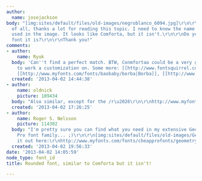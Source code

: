 ```yaml
---
author:
  name: josejackson
body: "[img:sites/default/files/old-images/negroblanco_6094.jpg]\r\n\r\nHello! First
  of all, thanks a lot for reading this topic. I need to know the name of the font
  used in the image. It looks like Comforta, but it isn't.\r\n\r\nDo you know what
  font it is?\r\n\r\nThank you!"
comments:
- author:
    name: Ryuk
  body: 'Can''t find a perfect match. BTW, Conmfortaa could be a very good base font
    to work a customization on. Some more: [[http://www.fontsquirrel.com/fonts/Quicksand|Quicksand]],
    [[http://www.myfonts.com/fonts/baobaby/borba|Borba]], [[http://www.bariol.com|Bariol]]'
  created: '2013-04-02 14:44:38'
- author:
    name: oldnick
    picture: 109434
  body: "Also similar, except for the /r\u2026\r\n\r\nhttp://www.myfonts.com/fonts/nicksfonts/chica-gogo-nf/bold/"
  created: '2013-04-02 17:26:25'
- author:
    name: Roger S. Nelsson
    picture: 114302
  body: "I'm pretty sure you can find what you need in my extensive Geometry Soft
    Pro font family... ;)\r\n\r\n[img:sites/default/files/old-images/Geometry_Soft_Pro_lc_Poster_4521.png]\r\n\r\nhttp://www.cheapprofonts.com/Geometry_Soft_Pro_Complete\r\ntest
    it out here:\r\nhttp://www.myfonts.com/fonts/cheapprofonts/geometry-soft-pro/"
  created: '2013-04-02 19:56:33'
date: '2013-04-02 14:05:59'
node_type: font_id
title: Rounded font, similar to Comforta but it isn't!

---
```


